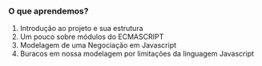 ### O que aprendemos?
1. Introdução ao projeto e sua estrutura
2. Um pouco sobre módulos do ECMASCRIPT
3. Modelagem de uma Negociação em Javascript
4. Buracos em nossa modelagem por limitações da linguagem Javascript